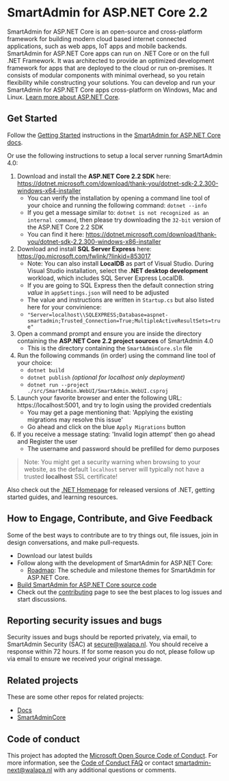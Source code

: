 # SmartAdmin for ASP.NET Core 2.2

SmartAdmin for ASP.NET Core is an open-source and cross-platform framework for building modern cloud based internet connected applications, such as web apps, IoT apps and mobile backends. SmartAdmin for ASP.NET Core apps can run on .NET Core or on the full .NET Framework. It was architected to provide an optimized development framework for apps that are deployed to the cloud or run on-premises. It consists of modular components with minimal overhead, so you retain flexibility while constructing your solutions. You can develop and run your SmartAdmin for ASP.NET Core apps cross-platform on Windows, Mac and Linux. [Learn more about ASP.NET Core](https://docs.microsoft.com/aspnet/core/).

## Get Started

Follow the [Getting Started](https://bitbucket.org/smartadmin-next/smartadmincore/wiki/getting-started) instructions in the [SmartAdmin for ASP.NET Core docs](https://bitbucket.org/smartadmin-next/smartadmincore/wiki/home).

Or use the following instructions to setup a local server running SmartAdmin 4.0:

1. Download and install the **ASP.NET Core 2.2 SDK** here: https://dotnet.microsoft.com/download/thank-you/dotnet-sdk-2.2.300-windows-x64-installer
    * You can verify the installation by opening a command line tool of your choice and running the following command: `dotnet --info`
    * If you get a message similar to: `dotnet is not recognized as an internal command`, then please try downloading the `32-bit` version of the ASP.NET Core 2.2 SDK
    * You can find it here: https://dotnet.microsoft.com/download/thank-you/dotnet-sdk-2.2.300-windows-x86-installer
1. Download and install **SQL Server Express** here: https://go.microsoft.com/fwlink/?linkid=853017
    * Note: You can also install **LocalDB** as part of Visual Studio. During Visual Studio installation, select the **.NET desktop development** workload, which includes SQL Server Express LocalDB.
    * If you are going to SQL Express then the default connection string *value* in `appSettings.json` will need to be adjusted
    * The value and instructions are written in `Startup.cs` but also listed here for your convinience:
    * `"Server=localhost\\SQLEXPRESS;Database=aspnet-smartadmin;Trusted_Connection=True;MultipleActiveResultSets=true"`
1. Open a command prompt and ensure you are inside the directory containing the **ASP.NET Core 2.2 project sources** of SmartAdmin 4.0
    * This is the directory containing the `SmartAdminCore.sln` file
1. Run the following commands (in order) using the command line tool of your choice:
    * `dotnet build`
    * `dotnet publish` *(optional for localhost only deployment)*
    * `dotnet run --project ./src/SmartAdmin.WebUI/SmartAdmin.WebUI.csproj`
1. Launch your favorite browser and enter the following URL: https://localhost:5001, and try to login using the provided credentials
    * You may get a page mentioning that: 'Applying the existing migrations may resolve this issue'
    * Go ahead and click on the blue `Apply Migrations` button
1. If you receive a message stating: 'Invalid login attempt' then go ahead and Register the user
    * The username and password should be prefilled for demo purposes

> Note: You might get a security warning when browsing to your website, as the default `localhost` server will typically not have a trusted **localhost** SSL certificate!

Also check out the [.NET Homepage](https://www.microsoft.com/net) for released versions of .NET, getting started guides, and learning resources.

## How to Engage, Contribute, and Give Feedback

Some of the best ways to contribute are to try things out, file issues, join in design conversations, and make pull-requests.

* Download our latest builds
* Follow along with the development of SmartAdmin for ASP.NET Core:
  * [Roadmap](https://bitbucket.org/smartadmin-next/smartadmincore/wiki/Roadmap): The schedule and milestone themes for SmartAdmin for ASP.NET Core.
* [Build SmartAdmin for ASP.NET Core source code](https://bitbucket.org/smartadmin-next/smartadmincore/wiki/BuildFromSource.md)
* Check out the [contributing](CONTRIBUTING.md) page to see the best places to log issues and start discussions.

## Reporting security issues and bugs

Security issues and bugs should be reported privately, via email, to SmartAdmin Security (SAC) at <secure@walapa.nl>. You should receive a response within 72 hours. If for some reason you do not, please follow up via email to ensure we received your original message.

## Related projects

These are some other repos for related projects:

* [Docs](https://bitbucket.org/smartadmin-next/smartadmincore/wiki)
* [SmartAdminCore](https://bitbucket.org/smartadmin-next/smartadmincore)

## Code of conduct

This project has adopted the [Microsoft Open Source Code of Conduct](https://opensource.microsoft.com/codeofconduct/).  For more information, see the [Code of Conduct FAQ](https://opensource.microsoft.com/codeofconduct/faq/) or contact [smartadmin-next@walapa.nl](mailto:smartadmin-next@walapa.nl) with any additional questions or comments.
